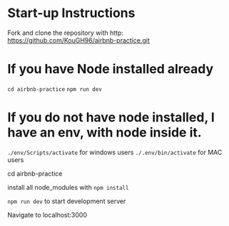 # Start-up Instructions


Fork and clone the repository with http:
https://github.com/KouGH96/airbnb-practice.git

# If you have Node installed already
`cd airbnb-practice`
`npm run dev`
# If you do not have node installed, I have an env, with node inside it. 
`./env/Scripts/activate` for windows users
`./.env/bin/activate` for MAC users

cd airbnb-practice

install all node_modules with `npm install`

`npm run dev` to start development server

Navigate to  localhost:3000  